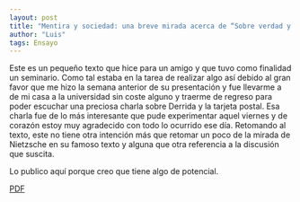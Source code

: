 ```yaml
---
layout: post
title: "Mentira y sociedad: una breve mirada acerca de “Sobre verdad y mentira en sentido extramoral”"
author: "Luis"
tags: Ensayo
---
```

Este es un pequeño texto que hice para un amigo y que tuvo como finalidad un seminario. Como tal estaba en la tarea de realizar algo así debido al gran favor que me hizo la semana anterior de su presentación y fue llevarme a de mi casa a la universidad sin coste alguno y traerme de regreso para poder escuchar una preciosa charla sobre Derrida y la tarjeta postal.
Esa charla fue de lo más interesante que pude experimentar aquel viernes y de corazón estoy muy agradecido con todo lo ocurrido ese día.
Retomando al texto, este no tiene otra intención más que retomar un poco de la mirada de Nietzsche en su famoso texto y alguna que otra referencia a la discusión que suscita.

Lo publico aquí porque creo que tiene algo de potencial. 

[PDF](/assets/pdf/RelatoriaVerdadMentiraExtramoral.pdf)


